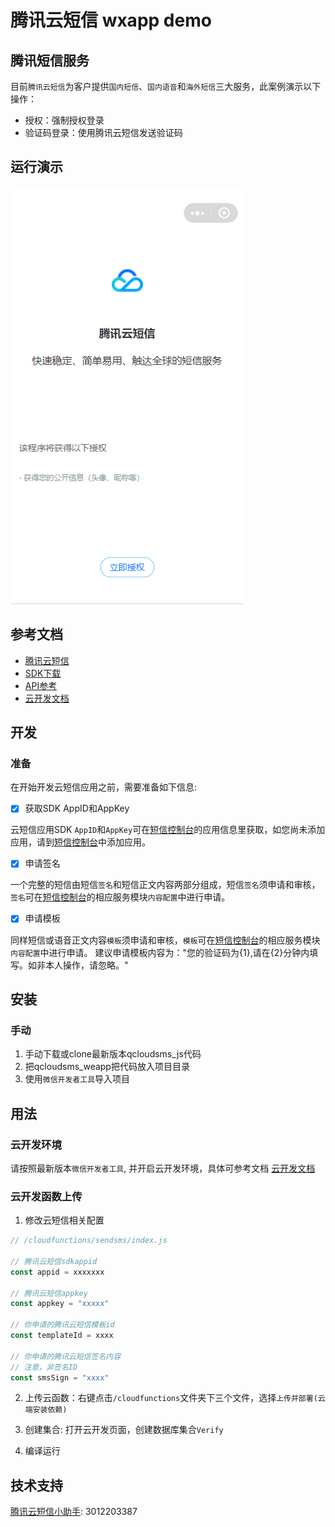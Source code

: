 # 腾讯云短信 wxapp demo

## 腾讯短信服务

目前`腾讯云短信`为客户提供`国内短信`、`国内语音`和`海外短信`三大服务，此案例演示以下操作：
- 授权：强制授权登录
- 验证码登录：使用腾讯云短信发送验证码

## 运行演示

![image](https://github.com/diaolingzc/qcloudsms_weapp/blob/master/cloud.gif)

## 参考文档
- [腾讯云短信](https://cloud.tencent.com/document/product/382)
- [SDK下载](https://cloud.tencent.com/document/product/382/5804)
- [API参考](https://cloud.tencent.com/document/product/382/13297)
- [云开发文档](https://developers.weixin.qq.com/miniprogram/dev/wxcloud/basis/getting-started.html)

## 开发

### 准备

在开始开发云短信应用之前，需要准备如下信息:

- [x] 获取SDK AppID和AppKey

云短信应用SDK `AppID`和`AppKey`可在[短信控制台](https://console.cloud.tencent.com/sms)的应用信息里获取，如您尚未添加应用，请到[短信控制台](https://console.cloud.tencent.com/sms)中添加应用。

- [x] 申请签名

一个完整的短信由短信`签名`和短信正文内容两部分组成，短信`签名`须申请和审核，`签名`可在[短信控制台](https://console.cloud.tencent.com/sms)的相应服务模块`内容配置`中进行申请。

- [x] 申请模板

同样短信或语音正文内容`模板`须申请和审核，`模板`可在[短信控制台](https://console.cloud.tencent.com/sms)的相应服务模块`内容配置`中进行申请。
建议申请模板内容为："您的验证码为{1},请在{2}分钟内填写。如非本人操作，请忽略。"


## 安装

### 手动

1. 手动下载或clone最新版本qcloudsms_js代码
2. 把qcloudsms_weapp把代码放入项目目录
3. 使用`微信开发者工具`导入项目


## 用法

### 云开发环境

请按照最新版本`微信开发者工具`, 并开启云开发环境，具体可参考文档 [云开发文档](https://developers.weixin.qq.com/miniprogram/dev/wxcloud/basis/getting-started.html)

### 云开发函数上传

1. 修改云短信相关配置
```js
// /cloudfunctions/sendsms/index.js

// 腾讯云短信sdkappid
const appid = xxxxxxx

// 腾讯云短信appkey
const appkey = "xxxxx"

// 你申请的腾讯云短信模板id
const templateId = xxxx

// 你申请的腾讯云短信签名内容
// 注意，非签名ID
const smsSign = "xxxx"
```
2. 上传云函数：右键点击`/cloudfunctions`文件夹下三个文件，选择`上传并部署(云端安装依赖)`

3. 创建集合: 打开云开发页面，创建数据库集合`Verify`

4. 编译运行

## 技术支持

[腾讯云短信小助手]("tencent://message/?uin=3012203387&Site=junichi&Menu=yes"): 3012203387


